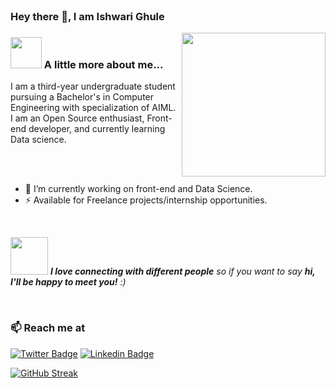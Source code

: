 
</br>

### Hey there 👋, I am Ishwari Ghule


<img align='right' src="https://media.giphy.com/media/ieyl9zmCjO4b4t6qoY/giphy.gif" width="230">


### <img src="https://media.giphy.com/media/VgCDAzcKvsR6OM0uWg/giphy.gif" width="50"> A little more about me...  

I am a third-year undergraduate student pursuing a Bachelor's in Computer Engineering with specialization of AIML. I am an Open Source enthusiast, Front-end developer, and currently learning Data science.

</br>
</br>


- 🔭 I’m currently working on front-end and Data Science.
- ⚡  Available for Freelance projects/internship opportunities.


</br> 

<img src="https://media.giphy.com/media/LnQjpWaON8nhr21vNW/giphy.gif" width="60"> <em><b>I love connecting with different people</b> so if you want to say <b>hi, I'll be happy to meet you!</b> :)</em>

</br>

### 📫 Reach me at 

[![Twitter Badge](https://img.shields.io/badge/-@ishwari03-1ca0f1?style=flat-square&labelColor=1ca0f1&logo=twitter&logoColor=white&link=https://twitter.com/ishwari03/)](https://twitter.com/ishwari03/)
[![Linkedin Badge](https://img.shields.io/badge/-ishwarighule-blue?style=flat-square&logo=Linkedin&logoColor=white&link=https://www.linkedin.com/in//ishwari-g-b592371b8)](https://www.linkedin.com/in/ishwari-g-b592371b8)



[![GitHub Streak](http://github-readme-streak-stats.herokuapp.com?user=ishwarighule&date_format=M%20j%5B%2C%20Y%5D&stroke=FF5016)](https://git.io/streak-stats)

<!--
**ishwarighule/ishwarighule** is a ✨ _special_ ✨ repository because its `README.md` (this file) appears on your GitHub profile.

Here are some ideas to get you started:


- 🔭 I’m currently working on ...
- 🌱 I’m currently learning ...
- 👯 I’m looking to collaborate on ...
- 🤔 I’m looking for help with ...
- 💬 Ask me about ...
- 📫 How to reach me: ...
- 😄 Pronouns: ...
- ⚡ Fun fact: ...
-->


